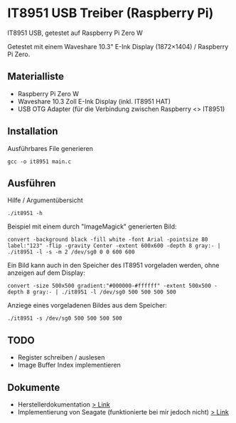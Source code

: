 # IT8951 USB Treiber (Raspberry Pi) 
IT8951 USB, getestet auf Raspberry Pi Zero W

Getestet mit einem Waveshare 10.3" E-Ink Display (1872×1404) / Raspberry Pi Zero.

## Materialliste
* Raspberry Pi Zero W
* Waveshare 10.3 Zoll E-Ink Display (inkl. IT8951 HAT)
* USB OTG Adapter (für die Verbindung zwischen Raspberry <> IT8951)

## Installation
Ausführbares File generieren
```
gcc -o it8951 main.c
```
## Ausführen

Hilfe / Argumentübersicht
```
./it8951 -h
```
Beispiel mit einem durch "ImageMagick" generierten Bild:
```
convert -background black -fill white -font Arial -pointsize 80 label:"123" -flip -gravity Center -extent 600x600 -depth 8 gray:- | ./it8951 -l -s -m 2 /dev/sg0 0 0 600 600
```
Ein Bild kann auch in den Speicher des IT8951 vorgeladen werden, ohne anzeigen auf dem Display:
```
convert -size 500x500 gradient:"#000000-#ffffff" -extent 500x500 -depth 8 gray:- | ./it8951 -l /dev/sg0 500 500 500 500
```

Anziege eines vorgeladenen Bildes aus dem Speicher:
```
./it8951 -s /dev/sg0 500 500 500 500
```

## TODO
* Register schreiben / auslesen
* Image Buffer Index implementieren

## Dokumente
* Herstellerdokumentation  [> Link](https://www.waveshare.com/w/upload/c/c9/IT8951_USB_ProgrammingGuide_v.0.4_20161114.pdf)
* Implementierung von Seagate (funktionierte bei mir jedoch nicht)  [> Link](https://github.com/Seagate/it8951/)


